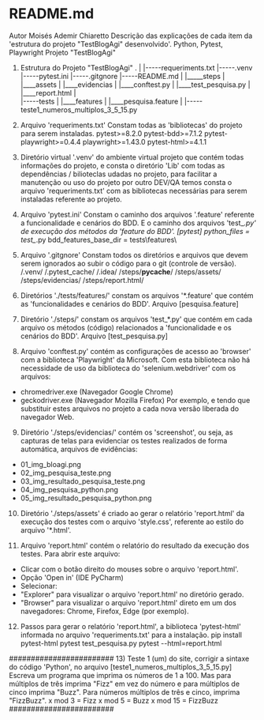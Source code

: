 # README.md
Autor Moisés Ademir Chiaretto
Descrição das explicações de cada item da 'estrutura do projeto "TestBlogAgi" desenvolvido'.
Python, Pytest, Playwright
Projeto "TestBlogAgi"


1) Estrutura do Projeto "TestBlogAgi"
        .
        |
        |-----requeriments.txt
        |-----.venv
        |-----pytest.ini
        |-----.gitgnore
        |-----README.md
        |
        |_____steps
        |       |____assets
        |       |____evidencias
        |       |____conftest.py
        |       |____test_pesquisa.py
        |       |____report.html
        |       
        |-----tests
        |       |____features
        |               |____pesquisa.feature
        |
        |-----teste1_numeros_multiplos_3_5_15.py


2) Arquivo 'requeriments.txt'
Constam todas as 'bibliotecas' do projeto para serem instaladas.
pytest>=8.2.0
pytest-bdd>=7.1.2
pytest-playwright>=0.4.4
playwright>=1.43.0
pytest-html>=4.1.1

3) Diretório virtual '.venv' do ambiente virtual projeto que contém todas informações do projeto,
e consta o diretório 'Lib' com todas as dependências / bilioteclas udadas no projeto,
para facilitar a manutenção ou uso do projeto por outro DEV/QA temos consta o arquivo
'requeriments.txt' com as bibliotecas necessárias para serem instaladas referente ao projeto. 

4) Arquivo 'pytest.ini'
Constam o caminho dos arquivos '.feature' referente a funcionalidade e cenários do BDD.
E o caminho dos arquivos 'test_*.py' de execução dos métodos da 'feature do BDD'.
[pytest]
python_files = test_*.py
bdd_features_base_dir = tests\features\

5) Arquivo '.gitgnore'
Constam todos os diretórios e arquivos que devem serem ignorados ao subir o código para o git (controle de versão).
/.venv/
/.pytest_cache/
/.idea/
/steps/__pycache__/
/steps/assets/
/steps/evidencias/
/steps/report.html/

6) Diretórios './tests/features/' constam os arquivos '*.feature' que contém as 'funcionalidades e cenários do BDD'.
 Arquivo [pesquisa.feature]

7) Diretório './steps/' constam os arquivos 'test_*.py' que contém em cada arquivo os métodos (código) relacionados
a 'funcionalidade e os cenários do BDD'.
Arquivo [test_pesquisa.py]

8) Arquivo 'conftest.py' contém as configurações de acesso ao 'browser' com a biblioteca 'Playwright' da Microsoft.
Com esta biblioteca não há necessidade de uso da biblioteca do 'selenium.webdriver' com os arquivos:
- chromedriver.exe (Navegador Google Chrome)
- geckodriver.exe (Navegador Mozilla Firefox)
Por exemplo, e tendo que substituir estes arquivos no projeto a cada nova versão liberada do navegador Web.

9) Diretório './steps/evidencias/' contém os 'screenshot', ou seja, as capturas de telas para evidenciar os testes
realizados de forma automática, arquivos de evidências:
- 01_img_bloagi.png
- 02_img_pesquisa_teste.png
- 03_img_resultado_pesquisa_teste.png
- 04_img_pesquisa_python.png
- 05_img_resultado_pesquisa_python.png

10) Diretório './steps/assets' é criado ao gerar o relatório 'report.html' da execução dos testes
com o arquivo 'style.css', referente ao estilo do arquivo '*.html'.

11) Arquivo 'report.html' contém o relatório do resultado da execução dos testes.
Para abrir este arquivo:
- Clicar com o botão direito do mouses sobre o arquivo 'report.html'.
- Opção 'Open in' (IDE PyCharm)
- Selecionar:
- "Explorer" para visualizar o arquivo 'report.html' no diretório gerado.
- "Browser" para visualizar o arquivo 'report.html' direto em um dos navegadores: Chrome, Firefox, Edge (por exemplo).

12) Passos para gerar o relatório 'report.html', a biblioteca 'pytest-html' informada no arquivo 'requeriments.txt' para a instalação.
pip install pytest-html
pytest test_pesquisa.py
pytest --html=report.html

########################
13) Teste 1 (um) do site, corrigir a sintaxe do código 'Python', no arquivo [teste1_numeros_multiplos_3_5_15.py]
Escreva um programa que imprima os números de 1 a 100. Mas para múltiplos de três imprima "Fizz"
em vez do número e para múltiplos de cinco imprima "Buzz".
Para números múltiplos de três e cinco, imprima "FizzBuzz".
x mod 3 = Fizz
x mod 5 = Buzz
x mod 15 = FizzBuzz
########################

